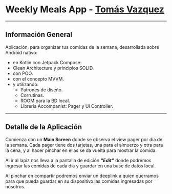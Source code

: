 # **Weekly Meals App - [Tomás Vazquez](https://www.linkwdin.com/in/tomas-vazquez)**
***
## Información General

Aplicación, para organizar tus comidas de la semana, desarrollada sobre Android nativo:
- en Kotlin con Jetpack Compose:
- Clean Architecture y principios SOLID.
- con POO.
- con el concepto MVVM.
- y utilizando:
  - Patrones de diseño.
  - Corrutinas.
  - ROOM para la BD local.
  - Libreria Accompanist: Pager y Ui Controller.
***
## Detalle de la Aplicación

Comienza con un **Main Screen** donde se observa el view pager por día de la semana.
Cada pager tiene dos tarjetas, una para el almuerzo y otra para la cena, y al hacer pinchar en ellas se da vuelta para mostrar la comida.

Al ir al lapiz nos lleva a la pantalla de edición ***"Edit"*** donde podremos ingresar las comidas de cada día y guardar en una base de datos local.

Al pinchar en compartir podremos enviar un deeplink a quien querramos para que pueda guardar en su dispositivo las comidas ingresadas por nosotros.

